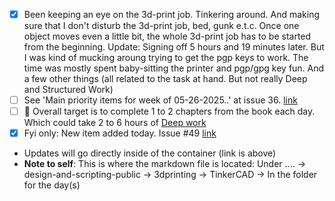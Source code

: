 - [x] Been keeping an eye on the 3d-print job. Tinkering around. And making sure that I don't disturb the 3d-print job, bed, gunk e.t.c. Once one object moves even a little bit, the whole 3d-print job has to be started from the beginning. Update: Signing off 5 hours and 19 minutes later. But I was kind of mucking aroung trying to get the pgp keys to work. The time was mostly spent baby-sitting the printer and pgp/gpg key fun. And a few other things (all related to the task at hand. But not really Deep and Structured Work)
- [ ] See 'Main priority items for week of 05-26-2025..' at issue 36. [link](https://github.com/Shangrila-VHP/shangrila-vhp/issues/36)
- [ ] 🎯 Overall target is to complete 1 to 2 chapters from the book each day. Which could take 2 to 6 hours of [Deep work](https://www.amazon.com/Deep-Work-Focused-Success-Distracted/dp/1455586692)
- [x] Fyi only: New item added today. Issue #49 [link](https://github.com/Shangrila-VHP/shangrila-vhp/issues/49)
-  Updates will go directly inside of the container (link is above)
- **Note to self**: This is where the markdown file is located: Under ....  -> design-and-scripting-public -> 3dprinting -> TinkerCAD -> In the folder for the day(s)
